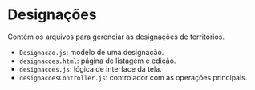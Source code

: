 # Designações

Contém os arquivos para gerenciar as designações de territórios.

- `Designacao.js`: modelo de uma designação.
- `designacoes.html`: página de listagem e edição.
- `designacoes.js`: lógica de interface da tela.
- `designacoesController.js`: controlador com as operações principais.
